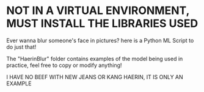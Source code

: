 NOT IN A VIRTUAL ENVIRONMENT, MUST INSTALL THE LIBRARIES USED 
=

Ever wanna blur someone's face in pictures? here is a Python ML Script to do just that!

The "HaerinBlur" folder contains examples of the model being used in practice, feel free to copy or modify anything!  


I HAVE NO BEEF WITH NEW JEANS OR KANG HAERIN, IT IS ONLY AN EXAMPLE  
 
